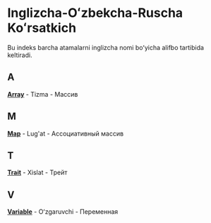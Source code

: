 # Inglizcha-Oʻzbekcha-Ruscha Koʻrsatkich

Bu indeks barcha atamalarni inglizcha nomi boʻyicha alifbo tartibida keltiradi.

## A
[**Array**](../terms/array.md) - Tizma - Массив

## M
[**Map**](../terms/map.md) - Lug'at - Ассоциативный массив

## T
[**Trait**](../terms/trait.md) - Xislat - Трейт

## V
[**Variable**](../terms/variable.md) - Oʻzgaruvchi - Переменная
